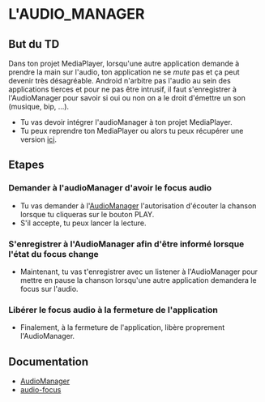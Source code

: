 # L'AUDIO_MANAGER

## But du TD
Dans ton projet MediaPlayer, lorsqu'une autre application demande à prendre la main sur l'audio, ton application ne se *mute* pas et ça peut devenir très désagréable.
Android n'arbitre pas l'audio au sein des applications tierces et pour ne pas être intrusif, il faut s'enregistrer à l'AudioManager pour savoir si oui ou non on a le droit d'émettre un son (musique, bip, ...).

* Tu vas devoir intégrer l'audioManager à ton projet MediaPlayer.
* Tu peux reprendre ton MediaPlayer ou alors tu peux récupérer une version [ici](https://github.com/WildCodeSchool/dojo-android-audio-player).

## Etapes
### Demander à l'audioManager d'avoir le focus audio
* Tu vas demander à l'[AudioManager](https://developer.android.com/reference/android/media/AudioManager) l'autorisation d'écouter la chanson lorsque tu cliqueras sur le bouton PLAY.
* S'il accepte, tu peux lancer la lecture.

### S'enregistrer à l'AudioManager afin d'être informé lorsque l'état du focus change
* Maintenant, tu vas t'enregistrer avec un listener à l'AudioManager pour mettre en pause la chanson lorsqu'une autre application demandera le focus sur l'audio.

### Libérer le focus audio à la fermeture de l'application
* Finalement, à la fermeture de l'application, libère proprement l'AudioManager.

## Documentation
* [AudioManager](https://developer.android.com/reference/android/media/AudioManager)
* [audio-focus](https://developer.android.com/guide/topics/media-apps/audio-focus)
